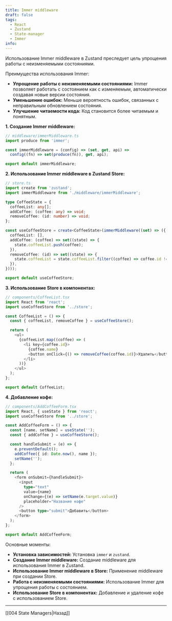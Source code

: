 ```yaml
---
title: Immer middleware
draft: false
tags:
  - React
  - Zustand
  - State-manager
  - Immer
info:
---
```

Использование Immer middleware в Zustand преследует цель упрощения работы с неизменяемыми состояниями.

Преимущества использования Immer:
- **Упрощение работы с неизменяемыми состояниями:** Immer позволяет работать с состоянием как с изменяемым, автоматически создавая новые версии состояния.
- **Уменьшение ошибок:** Меньше вероятность ошибок, связанных с неправильным обновлением состояния.
- **Улучшение читаемости кода:** Код становится более читаемым и понятным.

**1. Создание Immer middleware:**

```typescript
// middleware/immerMiddleware.ts
import produce from 'immer';

const immerMiddleware = (config) => (set, get, api) =>
  config((fn) => set(produce(fn)), get, api);

export default immerMiddleware;
```

**2. Использование Immer middleware в Zustand Store:**

```typescript
// store.ts
import create from 'zustand';
import immerMiddleware from './middleware/immerMiddleware';

type CoffeeState = {
  coffeeList: any[];
  addCoffee: (coffee: any) => void;
  removeCoffee: (id: number) => void;
};

const useCoffeeStore = create<CoffeeState>(immerMiddleware((set) => ({
  coffeeList: [],
  addCoffee: (coffee) => set((state) => {
    state.coffeeList.push(coffee);
  }),
  removeCoffee: (id) => set((state) => {
    state.coffeeList = state.coffeeList.filter((coffee) => coffee.id !== id);
  }),
})));

export default useCoffeeStore;
```

**3. Использование Store в компонентах:**

```typescript
// components/CoffeeList.tsx
import React from 'react';
import useCoffeeStore from '../store';

const CoffeeList = () => {
  const { coffeeList, removeCoffee } = useCoffeeStore();

  return (
    <ul>
      {coffeeList.map((coffee) => (
        <li key={coffee.id}>
          {coffee.name}
          <button onClick={() => removeCoffee(coffee.id)}>Удалить</button>
        </li>
      ))}
    </ul>
  );
};

export default CoffeeList;
```

**4. Добавление кофе:**

```typescript
// components/AddCoffeeForm.tsx
import React, { useState } from 'react';
import useCoffeeStore from '../store';

const AddCoffeeForm = () => {
  const [name, setName] = useState('');
  const { addCoffee } = useCoffeeStore();

  const handleSubmit = (e) => {
    e.preventDefault();
    addCoffee({ id: Date.now(), name });
    setName('');
  };

  return (
    <form onSubmit={handleSubmit}>
      <input
        type="text"
        value={name}
        onChange={(e) => setName(e.target.value)}
        placeholder="Название кофе"
      />
      <button type="submit">Добавить</button>
    </form>
  );
};

export default AddCoffeeForm;
```

Основные моменты:
- **Установка зависимостей:** Установка `immer` и `zustand`.
- **Создание Immer middleware:** Создание middleware для использования Immer в Zustand.
- **Использование Immer middleware в Store:** Применение middleware при создании Store.
- **Работа с неизменяемыми состояниями:** Использование Immer для упрощения работы с состоянием.
- **Использование Store в компонентах:** Добавление и удаление кофе с использованием Store.

___

[[004 State Managers|Назад]]